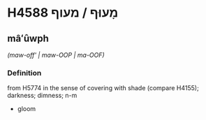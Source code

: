 # H4588 מָעוּף / מעוף

## mâʻûwph

_(maw-off' | maw-OOP | ma-OOF)_

### Definition

from H5774 in the sense of covering with shade (compare H4155); darkness; dimness; n-m

- gloom
